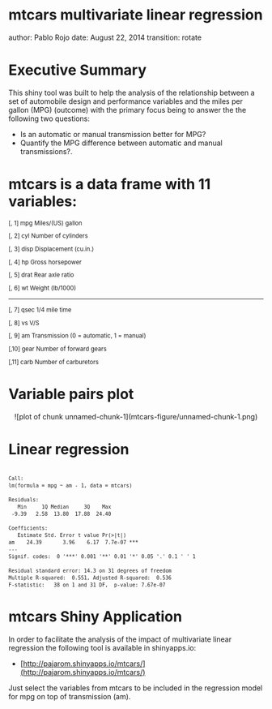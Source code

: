 mtcars multivariate linear regression
========================================================
author: Pablo Rojo
date: August 22, 2014
transition: rotate

Executive Summary
========================================================

This shiny tool was built to help the analysis of the relationship between a set of automobile design and performance variables and the miles per gallon (MPG) (outcome) with the primary focus being to answer the the following two questions:

- Is an automatic or manual transmission better for MPG?
- Quantify the MPG difference between automatic and manual transmissions?.

mtcars is a data frame with 11 variables:
========================================================

<small>

[, 1]  mpg   Miles/(US) gallon

[, 2]	 cyl	 Number of cylinders

[, 3]	 disp	 Displacement (cu.in.)

[, 4]	 hp	 Gross horsepower

[, 5]	 drat	 Rear axle ratio

[, 6]	 wt	 Weight (lb/1000)

</small>

***

<small>

[, 7]	 qsec	 1/4 mile time

[, 8]	 vs	 V/S

[, 9]	 am	 Transmission (0 = automatic, 1 = manual)

[,10]	 gear	 Number of forward gears

[,11]	 carb	 Number of carburetors

</small>

Variable pairs plot
========================================================

<center>
![plot of chunk unnamed-chunk-1](mtcars-figure/unnamed-chunk-1.png) 
</center>

Linear regression
========================================================

<small>

```

Call:
lm(formula = mpg ~ am - 1, data = mtcars)

Residuals:
   Min     1Q Median     3Q    Max 
 -9.39   2.58  13.80  17.88  24.40 

Coefficients:
   Estimate Std. Error t value Pr(>|t|)    
am    24.39       3.96    6.17  7.7e-07 ***
---
Signif. codes:  0 '***' 0.001 '**' 0.01 '*' 0.05 '.' 0.1 ' ' 1

Residual standard error: 14.3 on 31 degrees of freedom
Multiple R-squared:  0.551,	Adjusted R-squared:  0.536 
F-statistic:   38 on 1 and 31 DF,  p-value: 7.67e-07
```
</small>

mtcars Shiny Application
========================================================

In order to facilitate the analysis of the impact of multivariate linear regression the following tool is available in shinyapps.io:

- [http://pajarom.shinyapps.io/mtcars/](http://pajarom.shinyapps.io/mtcars/)

Just select the variables from mtcars to be included in the regression model for mpg on top of transmission (am).
